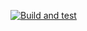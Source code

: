 [![Build and test](https://github.com/tanatis/Student-Registry-App/actions/workflows/main.yml/badge.svg)](https://github.com/tanatis/Student-Registry-App/actions/workflows/main.yml)